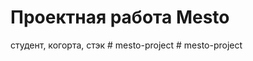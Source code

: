 # Проектная работа Mesto

студент, когорта, стэк
#   m e s t o - p r o j e c t  
 #   m e s t o - p r o j e c t  
 